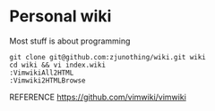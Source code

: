 # Personal wiki
Most stuff is about programming

```
git clone git@github.com:zjunothing/wiki.git wiki
cd wiki && vi index.wiki
:VimwikiAll2HTML
:Vimwiki2HTMLBrowse
```


REFERENCE
https://github.com/vimwiki/vimwiki

